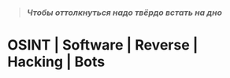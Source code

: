 

>### *Чтобы оттолкнуться надо твёрдо встать на дно*

# OSINT | Software | Reverse | Hacking | Bots

